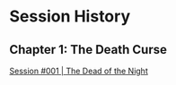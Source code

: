 # Session History

## Chapter 1: The Death Curse

[Session #001 | The Dead of the Night](https://github.com/RigelOrionBeta/ChultCampaign/blob/master/Summaries/Session%20%23001%20%7C%20The%20Dead%20of%20Night.md)
